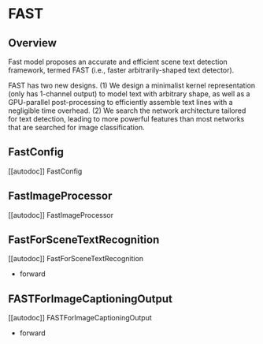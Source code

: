 <!--Copyright 2024 The HuggingFace Team. All rights reserved.

Licensed under the Apache License, Version 2.0 (the "License"); you may not use this file except in compliance with
the License. You may obtain a copy of the License at

http://www.apache.org/licenses/LICENSE-2.0

Unless required by applicable law or agreed to in writing, software distributed under the License is distributed on
an "AS IS" BASIS, WITHOUT WARRANTIES OR CONDITIONS OF ANY KIND, either express or implied. See the License for the
specific language governing permissions and limitations under the License.

⚠️ Note that this file is in Markdown but contain specific syntax for our doc-builder (similar to MDX) that may not be
rendered properly in your Markdown viewer.

-->

# FAST

## Overview

Fast model proposes an accurate and efficient scene text detection framework, termed FAST (i.e., faster 
arbitrarily-shaped text detector). 

FAST has two new designs. (1) We design a minimalist kernel representation (only has 1-channel output) to model text 
with arbitrary shape, as well as a GPU-parallel post-processing to efficiently assemble text lines with a negligible 
time overhead. (2) We search the network architecture tailored for text detection, leading to more powerful features 
than most networks that are searched for image classification.

## FastConfig

[[autodoc]] FastConfig

## FastImageProcessor

[[autodoc]] FastImageProcessor

## FastForSceneTextRecognition

[[autodoc]] FastForSceneTextRecognition
- forward

## FASTForImageCaptioningOutput

[[autodoc]] FASTForImageCaptioningOutput
- forward



